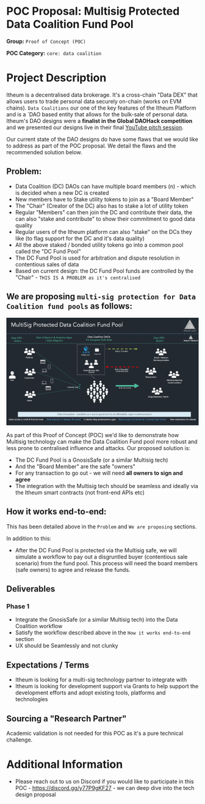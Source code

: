 # POC Proposal: Multisig Protected Data Coalition Fund Pool

**Group:** `Proof of Concept (POC)`

**POC Category:** `core: data coalition `


# Project Description
Itheum is a decentralised data brokerage. It's a cross-chain "Data DEX" that allows users to trade personal data securely on-chain (works on EVM chains). `Data Coalitions` our one of the key features of the Itheum Platform and is a `DAO based entity that allows for the bulk-sale of personal data. Itheum's DAO designs were a **finalist in the Global DAOHack competition** and we presented our designs live in their final [YouTube pitch session](https://youtu.be/vjri1eD7dPE?t=2718).

Our current state of the DAO designs do have some flaws that we would like to address as part of the POC proposal. We detail the flaws and the recommended solution below.

## Problem:
- Data Coalition (DC) DAOs can have multiple board members (n) - which is decided when a new DC is created
- New members have to Stake utility tokens to join as a "Board Member"
- The "Chair" (Creator of the DC) also has to stake a lot of utility token
- Regular "Members" can then join the DC and contribute their data, the can also "stake and contribute" to show their commitment to good data quality
- Regular users of the Itheum platform can also "stake" on the DCs they like (to flag support for the DC and it's data quality)
- All the above staked / bonded utility tokens go into a common pool called the "DC Fund Pool"
- The DC Fund Pool is used for arbitration and dispute resolution in contentious sales of data
- Based on current design: the DC Fund Pool funds are controlled by the "Chair" - `THIS IS A PROBLEM as it's centralised`

## We are proposing `multi-sig protection for Data Coalition fund pools` as follows:

![Itheum Data DEX](https://raw.githubusercontent.com/Itheum/devgrants/rebrand/img/poc-multisig-datacoalition-fund-pool-new.png)

As part of this Proof of Concept (POC) we'd like to demonstrate how Multisig technology can make the Data Coalition Fund pool more robust and less prone to centralised influence and attacks. Our proposed solution is:

- The DC Fund Pool is a GnosisSafe (or a similar Multisig tech)
- And the "Board Member" are the safe "owners"
- For any transaction to go out - we will need **all owners to sign and agree**
- The integration with the Multisig tech should be seamless and ideally via the Itheum smart contracts (not front-end APIs etc)

## How it works end-to-end:
This has been detailed above in the `Problem` and `We are proposing` sections.

In addition to this:
- After the DC Fund Pool is protected via the Multisig safe, we will simulate a workflow to pay out a disgruntled buyer (contentious sale scenario) from the fund pool. This process will need the board members (safe owners) to agree and release the funds.

## Deliverables
### Phase 1
- Integrate the GnosisSafe (or a similar Multisig tech) into the Data Coalition workflow
- Satisfy the workflow described above in the `How it works end-to-end` section
- UX should be Seamlessly and not clunky

## Expectations / Terms
- Itheum is looking for a multi-sig technology partner to integrate with
- Itheum is looking for development support via Grants to help support the development efforts and adopt existing tools, platforms and technologies

## Sourcing a "Research Partner" 
Academic validation is not needed for this POC as it's a pure technical challenge.

# Additional Information

- Please reach out to us on Discord if you would like to participate in this POC - https://discord.gg/y77P9gKF27 - we can deep dive into the tech design proposal
